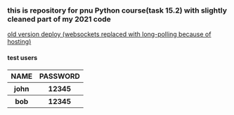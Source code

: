 ### this is repository for  pnu Python course(task 15.2) with slightly cleaned part of my 2021 code  
[old version deploy (websockets replaced with long-polling because of hosting)](https://ingemdjangers.pythonanywhere.com/mkchat/login/userPanel/)

#### test users
<table>
  <tr>
    <th>NAME</th>
    <th>PASSWORD</th>
  </tr>

  <tr>
    <th>john</th>
    <th>12345</th>
  </tr>

  <tr>
    <th>bob</th>
    <th>12345</th>
  </tr>


</table>
